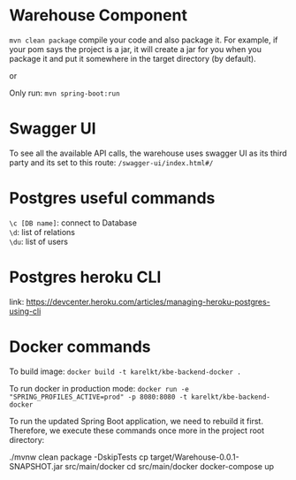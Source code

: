 # Warehouse Component
```mvn clean package```
compile your code and also package it. For example, if your pom says the project is a jar, it will create a jar for you when you package it and put it somewhere in the target directory (by default).

or 

Only run:
```mvn spring-boot:run```

# Swagger UI
To see all the available API calls, the warehouse uses swagger UI as its third party and its set to this route:
```/swagger-ui/index.html#/```

# Postgres useful commands
```\c [DB name]```: connect to Database   
```\d```: list of relations   
```\du```: list of users   

# Postgres heroku CLI
link: https://devcenter.heroku.com/articles/managing-heroku-postgres-using-cli


# Docker commands
To build image:
```docker build -t karelkt/kbe-backend-docker .```

To run docker in production mode:
```docker run -e "SPRING_PROFILES_ACTIVE=prod" -p 8080:8080 -t karelkt/kbe-backend-docker ```

To run the updated Spring Boot application, we need to rebuild it first. Therefore, we execute these commands once more in the project root directory:

./mvnw clean package -DskipTests
cp target/Warehouse-0.0.1-SNAPSHOT.jar src/main/docker
cd src/main/docker
docker-compose up
